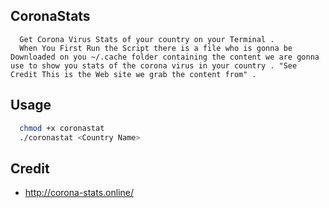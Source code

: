 ## CoronaStats 


```
  Get Corona Virus Stats of your country on your Terminal .
  When You First Run the Script there is a file who is gonna be Downloaded on you ~/.cache folder containing the content we are gonna use to show you stats of the corona virus in your country . "See Credit This is the Web site we grab the content from" .

```

## Usage 

```bash
  chmod +x coronastat 
  ./coronastat <Country Name> 
```

## Credit 

* http://corona-stats.online/
